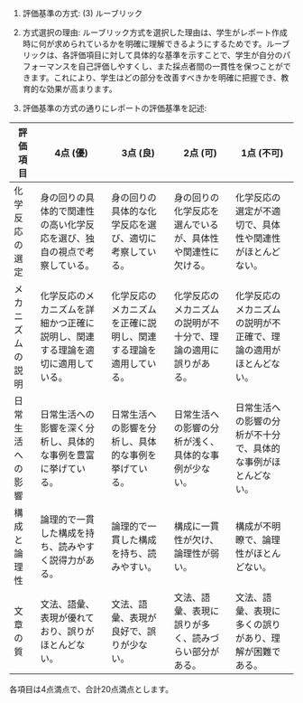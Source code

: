 1. 評価基準の方式: (3) ルーブリック

2. 方式選択の理由:
ルーブリック方式を選択した理由は、学生がレポート作成時に何が求められているかを明確に理解できるようにするためです。ルーブリックは、各評価項目に対して具体的な基準を示すことで、学生が自分のパフォーマンスを自己評価しやすくし、また採点者間の一貫性を保つことができます。これにより、学生はどの部分を改善すべきかを明確に把握でき、教育的な効果が高まります。

3. 評価基準の方式の通りにレポートの評価基準を記述:

| 評価項目          | 4点 (優)                                                                 | 3点 (良)                                                               | 2点 (可)                                                               | 1点 (不可)                                                             |
|-------------------|---------------------------------------------------------------------------|------------------------------------------------------------------------|------------------------------------------------------------------------|------------------------------------------------------------------------|
| 化学反応の選定    | 身の回りの具体的で関連性の高い化学反応を選び、独自の視点で考察している。 | 身の回りの具体的な化学反応を選び、適切に考察している。               | 身の回りの化学反応を選んでいるが、具体性や関連性に欠ける。           | 化学反応の選定が不適切で、具体性や関連性がほとんどない。             |
| メカニズムの説明  | 化学反応のメカニズムを詳細かつ正確に説明し、関連する理論を適切に適用している。 | 化学反応のメカニズムを正確に説明し、関連する理論を適用している。     | 化学反応のメカニズムの説明が不十分で、理論の適用に誤りがある。       | 化学反応のメカニズムの説明が不正確で、理論の適用がほとんどない。     |
| 日常生活への影響  | 日常生活への影響を深く分析し、具体的な事例を豊富に挙げている。             | 日常生活への影響を分析し、具体的な事例を挙げている。                 | 日常生活への影響の分析が浅く、具体的な事例が少ない。                 | 日常生活への影響の分析が不十分で、具体的な事例がほとんどない。       |
| 構成と論理性      | 論理的で一貫した構成を持ち、読みやすく説得力がある。                     | 論理的で一貫した構成を持ち、読みやすい。                             | 構成に一貫性が欠け、論理性が弱い。                                   | 構成が不明瞭で、論理性がほとんどない。                               |
| 文章の質          | 文法、語彙、表現が優れており、誤りがほとんどない。                         | 文法、語彙、表現が良好で、誤りが少ない。                             | 文法、語彙、表現に誤りが多く、読みづらい部分がある。                 | 文法、語彙、表現に多くの誤りがあり、理解が困難である。               |

各項目は4点満点で、合計20点満点とします。